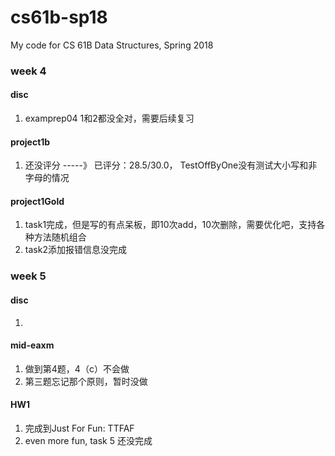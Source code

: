 # cs61b-sp18
My code for CS 61B Data Structures, Spring 2018



### week 4

#### disc
1. examprep04 1和2都没全对，需要后续复习

#### project1b
1. 还没评分   -----》 已评分：28.5/30.0， TestOffByOne没有测试大小写和非字母的情况

#### project1Gold
1. task1完成，但是写的有点呆板，即10次add，10次删除，需要优化吧，支持各种方法随机组合
2. task2添加报错信息没完成

### week 5

#### disc
1. 

#### mid-eaxm
1. 做到第4题，4（c）不会做
2. 第三题忘记那个原则，暂时没做

#### HW1
1. 完成到Just For Fun: TTFAF
2. even more fun, task 5 还没完成